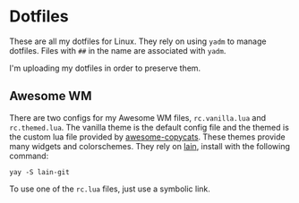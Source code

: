 Dotfiles
========

These are all my dotfiles for Linux.  They rely on using `yadm` to manage dotfiles.  Files with `##` in the name are associated with `yadm`.

I'm uploading my dotfiles in order to preserve them.


Awesome WM
----------

There are two configs for my Awesome WM files, `rc.vanilla.lua` and `rc.themed.lua`.  The vanilla theme is the default config file and the themed is the custom lua file provided by [awesome-copycats](https://github.com/lcpz/awesome-copycats).  These themes provide many widgets and colorschemes.  They rely on [lain](https://github.com/lcpz/lain), install with the following command:

`yay -S lain-git`

To use one of the `rc.lua` files, just use a symbolic link.
